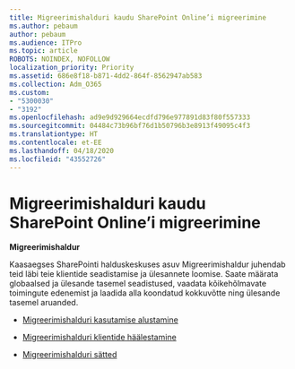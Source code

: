 ```yaml
---
title: Migreerimishalduri kaudu SharePoint Online’i migreerimine
ms.author: pebaum
author: pebaum
ms.audience: ITPro
ms.topic: article
ROBOTS: NOINDEX, NOFOLLOW
localization_priority: Priority
ms.assetid: 686e8f18-b871-4dd2-864f-8562947ab583
ms.collection: Adm_O365
ms.custom:
- "5300030"
- "3192"
ms.openlocfilehash: ad9e9d929664ecdfd796e977891d83f80f557333
ms.sourcegitcommit: 04484c73b96bf76d1b50796b3e8913f49095c4f3
ms.translationtype: HT
ms.contentlocale: et-EE
ms.lasthandoff: 04/18/2020
ms.locfileid: "43552726"
---
```

# <a name="migrating-to-sharepoint-online-via-migration-manager"></a>Migreerimishalduri kaudu SharePoint Online’i migreerimine

**Migreerimishaldur**

Kaasaegses SharePointi halduskeskuses asuv Migreerimishaldur juhendab teid läbi teie klientide seadistamise ja ülesannete loomise. Saate määrata globaalsed ja ülesande tasemel seadistused, vaadata kõikehõlmavate toimingute edenemist ja laadida alla koondatud kokkuvõtte ning ülesande tasemel aruanded.

- [Migreerimishalduri kasutamise alustamine](https://docs.microsoft.com/sharepointmigration/mm-get-started)

- [Migreerimishalduri klientide häälestamine](https://docs.microsoft.com/sharepointmigration/mm-setup-clients)

- [Migreerimishalduri sätted](https://docs.microsoft.com/sharepointmigration/mm-settings)
